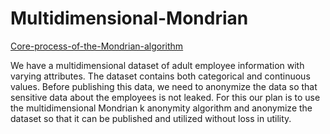 # Multidimensional-Mondrian
[Core-process-of-the-Mondrian-algorithm](https://user-images.githubusercontent.com/56686157/129198542-717538c5-b315-4198-91f2-28de36b90889.png)

We have a multidimensional dataset of adult employee information with varying
attributes. The dataset contains both categorical and continuous values. Before publishing this
data, we need to anonymize the data so that sensitive data about the employees is not leaked.
For this our plan is to use the multidimensional Mondrian k anonymity algorithm and
anonymize the dataset so that it can be published and utilized without loss in utility.
